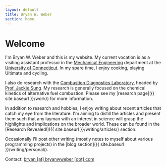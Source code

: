 ```yaml
---
layout: default
title: Bryan W. Weber
section: home
---
```


Welcome
=====================

I'm Bryan W. Weber and this is my website. My current vocation is as a visiting assistant professor in the
[Mechanical Engineering](http://engr.uconn.edu/me) department at the [University of Connecticut](http://uconn.edu).
In my spare time, I enjoy cooking, playing Ultimate and cycling.

I also do research with the [Combustion Diagnostics Laboratory](http://combdiaglab.engr.uconn.edu), headed by [Prof. Jackie Sung][1].
My research is generally focused on the chemical kinetics of alternative fuel combustion. Please see my
[research page]({{ site.baseurl }}/work/) for more information.

In addition to research and hobbies, I enjoy writing about recent articles that catch my eye from the literature.
I'm aiming to distill the articles and present them such that any layman with an interest in science will grasp
the highlights and implications on the broader world. These can be found in the
[Research Revealed!]({{ site.baseurl }}/writing/articles/) section.

Occasionally I'll post other writing (mostly notes to myself about various programming projects) in the
[blog section]({{ site.baseurl }}/writing/personal/).

Contact: <a href='&#109;&#97;&#105;&#108;&#116;&#111;&#58;&#98;&#114;&#121;&#97;&#110;&#64;&#98;&#114;&#121;&#97;&#110;&#119;&#119;&#101;&#98;&#101;&#114;&#46;&#99;&#111;&#109;'>&#98;&#114;&#121;&#97;&#110;&#32;&#91;&#97;&#116;&#93;&#32;&#98;&#114;&#121;&#97;&#110;&#119;&#119;&#101;&#98;&#101;&#114;&#32;&#91;&#100;&#111;&#116;&#93;&#32;&#99;&#111;&#109;</a><br /><br />

[1]: http://www.engr.uconn.edu/me/cms/index.php/people/87-chihsung.html